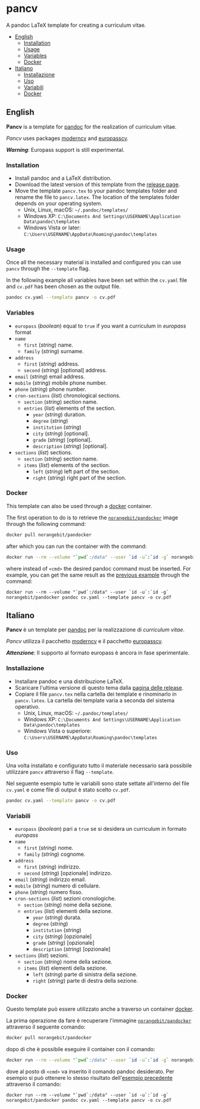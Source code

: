 # pancv

A pandoc LaTeX template for creating a curriculum vitae.

- [English](#english)
  - [Installation](#installation)
  - [Usage](#usage)
  - [Variables](#variables)
  - [Docker](#docker)
- [Italiano](#italiano)
  - [Installazione](#installazione)
  - [Uso](#uso)
  - [Variabili](#variabili)
  - [Docker](#docker-1)

## English

**Pancv** is a template for [pandoc](https://pandoc.org/) for the realization of curriculum vitae.

*Pancv* uses packages [moderncv](https://launchpad.net/moderncv) and [europasscv](https://github.com/gmazzamuto/europasscv).

***Warning***: Europass support is still experimental.

### Installation

- Install pandoc and a LaTeX distribution.
- Download the latest version of this template from the [release page](https://git.norangeb.it/norangebit/pancv/releases).
- Move the template `pancv.tex` to your pandoc templates folder and rename the file to `pancv.latex`. The location of the templates folder depends on your operating system.
  - Unix, Linux, macOS: `~/.pandoc/templates/`
  - Windows XP: `C:\Documents And Settings\USERNAME\Application Data\pandoc\templates`
  - Windows Vista or later: `C:\Users\USERNAME\AppData\Roaming\pandoc\templates`

### Usage

Once all the necessary material is installed and configured you can use `pancv` through the `--template` flag.

In the following example all variables have been set within the `cv.yaml` file and `cv.pdf` has been chosen as the output file.

```bash
pandoc cv.yaml --template pancv -o cv.pdf
```

### Variables

- `europass` (*boolean*) equal to `true` if you want a curriculum in *europass* format
- `name`
  - `first` (*string*) name.
  - `family` (*string*) surname.
- `address`
  - `first` (*string*) address.
  - `second` (*string*) [optional] address.
- `email` (*string*) email address.
- `mobile` (*string*) mobile phone number.
- `phone` (*string*) phone number.
- `cron-sections` (*list*) chronological sections.
  - `section` (*string*) section name.
  - `entries` (*list*) elements of the section.
    - `year` (*string*) duration.
    - `degree` (*string*) 
    - `institution` (*string*)
    - `city` (*string*) [optional].
    - `grade` (*string*) [optional].
    - `description` (*string*) [optional].
- `sections` (*list*) sections.
  - `section` (*string*) section name.
  - `items` (*list*) elements of the section.
    - `left` (*string*) left part of the section.
    - `right` (*string*) right part of the section.

### Docker

This template can also be used through a [docker](https://www.docker.com/) container.

The first operation to do is to retrieve the [`norangebit/pandocker`](https://git.norangeb.it/norangebit/pandocker) image through the following command:

```bash
docker pull norangebit/pandocker
```

after which you can run the container with the command:

```bash
docker run --rm --volume "`pwd`:/data" --user `id -u`:`id -g` norangebit/pandocker <cmd>
```

where instead of `<cmd>` the desired pandoc command must be inserted.
For example, you can get the same result as the [previous example](#usage) through the command:

```
docker run --rm --volume "`pwd`:/data" --user `id -u`:`id -g` norangebit/pandocker pandoc cv.yaml --template pancv -o cv.pdf
```

## Italiano

**Pancv** è un template per [pandoc](https://pandoc.org/) per la realizzazione di *curriculum vitae*.

*Pancv* utilizza il pacchetto [moderncv](https://launchpad.net/moderncv) e il pacchetto [europasscv](https://github.com/gmazzamuto/europasscv).

***Attenzione***: Il supporto al formato europass è ancora in fase sperimentale.

### Installazione

- Installare pandoc e una distribuzione LaTeX.
- Scaricare l'ultima versione di questo tema dalla [pagina delle release](https://git.norangeb.it/norangebit/pancv/releases).
- Copiare il file `pancv.tex` nella cartella dei template e rinominarlo in `pancv.latex`. La cartella dei template varia a seconda del sistema operativo.
  - Unix, Linux, macOS: `~/.pandoc/templates/`
  - Windows XP: `C:\Documents And Settings\USERNAME\Application Data\pandoc\templates`
  - Windows Vista o superiore: `C:\Users\USERNAME\AppData\Roaming\pandoc\templates`

### Uso

Una volta installato e configurato tutto il materiale necessario sarà possibile utilizzare `pancv` attraverso il flag `--template`.

Nel seguente esempio tutte le variabili sono state settate all'interno del file `cv.yaml` e come file di output è stato scelto `cv.pdf`.

```bash
pandoc cv.yaml --template pancv -o cv.pdf
```

### Variabili

- `europass` (*boolean*) pari a `true` se si desidera un curriculum in formato *europass*
- `name`
  - `first` (*string*) nome.
  - `family` (*string*) cognome.
- `address`
  - `first` (*string*) indirizzo.
  - `second` (*string*) [opzionale] indirizzo.
- `email` (*string*) indirizzo email.
- `mobile` (*string*) numero di cellulare.
- `phone` (*string*) numero fisso.
- `cron-sections` (*list*) sezioni cronologiche.
  - `section` (*string*) nome della sezione.
  - `entries` (*list*) elementi della sezione.
    - `year` (*string*) durata.
    - `degree` (*string*) 
    - `institution` (*string*)
    - `city` (*string*) [opzionale]
    - `grade` (*string*) [opzionale]
    - `description` (*string*) [opzionale]
- `sections` (*list*) sezioni.
  - `section` (*string*) nome della sezione.
  - `items` (*list*) elementi della sezione.
    - `left` (*string*) parte di sinistra della sezione.
    - `right` (*string*) parte di destra della sezione.

### Docker

Questo template può essere utilizzato anche a traverso un container [docker](https://www.docker.com/).

La prima operazione da fare è recuperare l'immagine [`norangebit/pandocker`](https://git.norangeb.it/norangebit/pandocker) attraverso il seguente comando:

```bash
docker pull norangebit/pandocker
```

dopo di che è possibile eseguire il container con il comando:

```bash
docker run --rm --volume "`pwd`:/data" --user `id -u`:`id -g` norangebit/pandocker <cmd>
```

dove al posto di `<cmd>` va inserito il comando pandoc desiderato.
Per esempio si può ottenere lo stesso risultato dell'[esempio precedente](#uso) attraverso il comando:

```
docker run --rm --volume "`pwd`:/data" --user `id -u`:`id -g` norangebit/pandocker pandoc cv.yaml --template pancv -o cv.pdf
```

